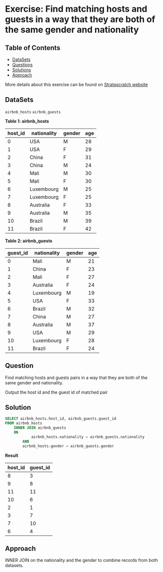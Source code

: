 # Exercise: Find matching hosts and guests in a way that they are both of the same gender and nationality 

## Table of Contents

- [DataSets](https://github.com/mukaruernest/StratascratchExercises/tree/master/Matching%20Host%20and%20Guest#datasets)
- [Questions](https://github.com/mukaruernest/StratascratchExercises/tree/master/Matching%20Host%20and%20Guest#question)
- [Solutions](https://github.com/mukaruernest/StratascratchExercises/tree/master/Matching%20Host%20and%20Guest#solution)
- [Approach](https://github.com/mukaruernest/StratascratchExercises/tree/master/Matching%20Host%20and%20Guest#approach)


More details about this exercise can be found on [Stratascratch website](https://platform.stratascratch.com/coding-question?id=10078&python=)

## DataSets

`airbnb_hosts`
`airbnb_guests`

**Table 1: airbnb_hosts**
<html><body>
<!--StartFragment-->

host_id | nationality | gender | age
-- | -- | -- | --
0 | USA | M | 28
1 | USA | F | 29
2 | China | F | 31
3 | China | M | 24
4 | Mali | M | 30
5 | Mali | F | 30
6 | Luxembourg | M | 25
7 | Luxembourg | F | 25
8 | Australia | F | 33
9 | Australia | M | 35
10 | Brazil | M | 39
11 | Brazil | F | 42

<!--EndFragment-->
</body>
</html>

**Table 2: airbnb_guests**
<html><body>
<!--StartFragment-->

guest_id | nationality | gender | age
-- | -- | -- | --
0 | Mali | M | 21
1 | China | F | 23
2 | Mali | F | 27
3 | Australia | F | 24
4 | Luxembourg | M | 19
5 | USA | F | 33
6 | Brazil | M | 32
7 | China | M | 27
8 | Australia | M | 37
9 | USA | M | 29
10 | Luxembourg | F | 28
11 | Brazil | F | 24

<!--EndFragment-->
</body>
</html>


<html><body>
<!--StartFragment-->


## Question 

Find matching hosts and guests pairs in a way that they are both of the same gender and nationality.

Output the host id and the guest id of matched pair

## Solution

``` SQL
SELECT airbnb_hosts.host_id, airbnb_guests.guest_id
FROM airbnb_hosts
    INNER JOIN airbnb_guests
    ON 
            airbnb_hosts.nationality = airbnb_guests.nationality
        AND
        airbnb_hosts.gender = airbnb_guests.gender
```

**Result**
<html><body>
<!--StartFragment-->

host_id | guest_id
-- | --
8 | 3
9 | 8
11 | 11
10 | 6
2 | 1
3 | 7
7 | 10
6 | 4

<!--EndFragment-->
</body>
</html>

## Approach

INNER JOIN on the nationality and the gender to combine records from both datasets.
